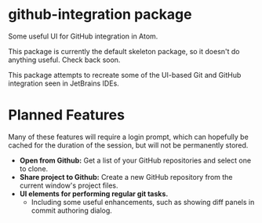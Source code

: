 # github-integration package

Some useful UI for GitHub integration in Atom.

This package is currently the default skeleton package, so it doesn't do
anything useful. Check back soon.

This package attempts to recreate some of the UI-based Git and GitHub
integration seen in JetBrains IDEs.

Planned Features
================

Many of these features will require a login prompt, which can hopefully be
cached for the duration of the session, but will not be permanently stored.

* **Open from Github:** Get a list of your GitHub repositories and select one
to clone.
* **Share project to Github:** Create a new GitHub repository from the current
window's project files.
* **UI elements for performing regular git tasks.**
    * Including some useful enhancements, such as showing diff panels in commit
    authoring dialog.
